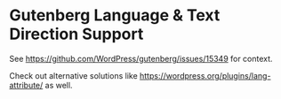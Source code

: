 # Gutenberg Language & Text Direction Support

See https://github.com/WordPress/gutenberg/issues/15349 for context.

Check out alternative solutions like https://wordpress.org/plugins/lang-attribute/ as well.
